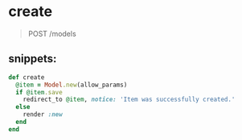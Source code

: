 # create
> POST /models

## snippets:
```rb
def create
  @item = Model.new(allow_params)
  if @item.save
    redirect_to @item, notice: 'Item was successfully created.'
  else
    render :new
  end
end
```
